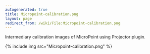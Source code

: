 ```yaml
---
autogenerated: true
title: Micropoint-calibration.png
layout: page
redirect_from: /wiki/File:Micropoint-calibration.png
---
```


Intermediary calibration images of MicroPoint using Projector plugin.

{% include img src="Micropoint-calibration.png" %}
